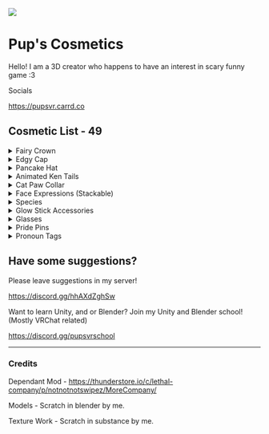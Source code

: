![](https://cdn.discordapp.com/attachments/1193477962541052015/1193889150890426478/Screenshot_6.png?ex=65ae5aea&is=659be5ea&hm=404e58a5c4e0bee09fcf8f944b85b1fd2574e70f5a029475e1374b7f202cc81d&)
# Pup's Cosmetics

Hello! I am a 3D creator who happens to have an interest in scary funny game :3

Socials

https://pupsvr.carrd.co

## Cosmetic List - 49

<details>
  <summary>Fairy Crown</summary>

![](https://cdn.discordapp.com/attachments/1193477962541052015/1193482332666081281/ICON.png?ex=65ace009&is=659a6b09&hm=9015b005f432e81f2c268f7500d912e9032283c324ee7d329cc26af4393fdb42&)

</details>

<details>
  <summary>Edgy Cap</summary>

![](https://cdn.discordapp.com/attachments/1193477962541052015/1193486804003860500/Jinxxy_Preview.png?ex=65ace433&is=659a6f33&hm=d876413963848f687a9f6f3216a18498d97dee1756f47d5031f118463198a6ad&)

</details>

<details>
  <summary>Pancake Hat</summary>

![](https://cdn.discordapp.com/attachments/1193477962541052015/1193495373029838928/Preview_Pic_1.png?ex=65acec2f&is=659a772f&hm=d6bc5f4de9a421b1f1311d4bef181086c20cd85cc4c4cb7f92ce2745e484992e&)

</details>

<details>
  <summary>Animated Ken Tails</summary>

![](https://cdn.discordapp.com/attachments/1193477962541052015/1193515649939542057/Icon.png?ex=65acff11&is=659a8a11&hm=01d7b0676df77fe40b07d278456f19b3220cd7fb52c4862bd72d9a91cf35a8ca&)

</details>

<details>
  <summary>Cat Paw Collar</summary>

![](https://cdn.discordapp.com/attachments/1193477962541052015/1193520308980813865/Icon.png?ex=65ad0368&is=659a8e68&hm=c976afe2e22f89d6b05131f4bd3fb1a35dfe8be8efec98be27d3616a8d1995f8&)

</details>

<details>
  <summary>Face Expressions (Stackable)</summary>

## Blush 1
![](https://cdn.discordapp.com/attachments/1193477962541052015/1193541696689012806/Blush_1.png?ex=65ad1753&is=659aa253&hm=51dda039d71faafaa096ab9a271cdc288746ee9cde670da50643e66d5462b11c&)

## Blush 2
![](https://cdn.discordapp.com/attachments/1193477962541052015/1193541697028767775/Blush_2.png?ex=65ad1753&is=659aa253&hm=cc967abff1f9809a3f40c7944cbcf584c6b5ae12a21c1e72cd6e68dbd692147f&)

## >.<
![](https://cdn.discordapp.com/attachments/1193477962541052015/1193541697334943764/Squeeze.png?ex=65ad1753&is=659aa253&hm=bb7cfd25b13c7cb853a5b3f3e40e832a5cb5a72e76e523b023abc35c255d1d09&)

## :3
![](https://cdn.discordapp.com/attachments/1193477962541052015/1193557048902819961/Kissy_Mouth.png?ex=65ad259f&is=659ab09f&hm=aa1bc0a179555abbacfa86015f7c93d41c3394dd9f1cec8bde51cf208f170525&)

## -.<
![](https://cdn.discordapp.com/attachments/1193477962541052015/1193557048554696856/WinkyFace.png?ex=65ad259f&is=659ab09f&hm=ee1a07088fbd61d8bf5762feffb5d4f542f5534e28e304e394c8a2221187a301&)

## -.-
![](https://cdn.discordapp.com/attachments/1193477962541052015/1193557048244326430/CLosedEye.png?ex=65ad259f&is=659ab09f&hm=abc38a03e68d25e8deb8c99ccf833c398e3c008ef40262aa172f211b3ba2a1ef&)

## >:|
![](https://cdn.discordapp.com/attachments/1193477962541052015/1193557047841661109/AngyBrow.png?ex=65ad259f&is=659ab09f&hm=74e72432f8d92a9636cd4760e62e69e46ce78103449ded332a14a545d6f4bf99&)

</details>

<details>
  <summary>Species</summary>

## Wolf Ears Animated, and static.

![](https://cdn.discordapp.com/attachments/1193477962541052015/1193766870831083630/Animted_Wolf_Ears_BLACK.png?ex=65ade909&is=659b7409&hm=66445534689a5cde8a8c9b7a5fc3fa47a2f5cf2019f2d524249ed8d58325d123&)

![](https://cdn.discordapp.com/attachments/1193477962541052015/1193766871158226995/Animted_Wolf_Ears_BLONDE.png?ex=65ade909&is=659b7409&hm=295b5d0356f1a8b4bc9c5adac8ac3c28da81345afdab4c316fb91fecf61c7cb6&)

![](https://cdn.discordapp.com/attachments/1193477962541052015/1193766871443460116/Animted_Wolf_Ears_BROWN.png?ex=65ade909&is=659b7409&hm=dff54999cfcbdc08ec971915c1c5c974a30c7df6c259706afccee876d6041654&)

![](https://cdn.discordapp.com/attachments/1193477962541052015/1193766871724470364/Animted_Wolf_Ears_WHITE.png?ex=65ade909&is=659b7409&hm=b51357cbc5aa011075ac83cc7618d759d75502967ba5a71fd19eebcb4ac6a80b&)

![](https://cdn.discordapp.com/attachments/1193477962541052015/1193766907992621056/Animated_Icon.png?ex=65ade911&is=659b7411&hm=16e4199af565a4c7ef269f871d76ea78235b40be0a83543ff3ab7b5c2eb53ba5&)

![](https://cdn.discordapp.com/attachments/1193477962541052015/1193766908634341427/Animted_Icon_BLACK.png?ex=65ade912&is=659b7412&hm=a0985428eb6051030f8349baacb6ef0f8f7f357a5ff02b3eac751486b80eda87&)

![](https://cdn.discordapp.com/attachments/1193477962541052015/1193766908974071818/Animted_Icon_BROWN.png?ex=65ade912&is=659b7412&hm=d564274646c869ead187ba1ad05d956dabf8fc1344e0aa2e7712ad9b7a734320&)

![](https://cdn.discordapp.com/attachments/1193477962541052015/1193766909364158555/Animted_Icon_White.png?ex=65ade912&is=659b7412&hm=fc456ba23af80582a0ec3126e56acba6a09ae824ca1111378df3afdd5f4d2348&)


</details>

<details>
  <summary>Glow Stick Accessories</summary>

![](https://cdn.discordapp.com/attachments/1193477962541052015/1193767566305411153/Icon.png?ex=65ade9ae&is=659b74ae&hm=b1a510803f9c84c49064dafe642015f722a104d2dbff35e0f4568155cdde2a40&)

![](https://cdn.discordapp.com/attachments/1193477962541052015/1193767566653542480/Icon_WRIST.png?ex=65ade9af&is=659b74af&hm=72a99491048475780051a178936fa065e08001867c0550aca6b1a287d172e3cf&)


</details>

<details>
  <summary>Glasses</summary>

![](https://cdn.discordapp.com/attachments/1193477962541052015/1193887420140241008/Black_Heart.png?ex=65ae594e&is=659be44e&hm=1a9376f2296080578ab61b3302b18fb60acb7ffa88a09ee99f57b4077a6ee5ad&)

![](https://cdn.discordapp.com/attachments/1193477962541052015/1193887420932960377/Black_Round.png?ex=65ae594e&is=659be44e&hm=5815a7366a91768661ce8d3ba0d7cfe240b3586e4e82194f73452eba446b3e91&)

![](https://cdn.discordapp.com/attachments/1193477962541052015/1193887421356572702/CirSq_BLACK.png?ex=65ae594e&is=659be44e&hm=ff6c8f7960a3942b328dfe4233d49043d18a1159f18e60aab440aa98b89659e6&)

![](https://cdn.discordapp.com/attachments/1193477962541052015/1193887421805379665/CirSq_WHITE.png?ex=65ae594e&is=659be44e&hm=977a741ab53724990bf1ba1b4a12256fc96ded31c4eaf9da872a43993f606bda&)

![](https://cdn.discordapp.com/attachments/1193477962541052015/1193887422237376682/Square_Black.png?ex=65ae594e&is=659be44e&hm=113419a0ae2dacb50a3828f4743b7bd8adc5910b2313448cbb3bc9e892dff392&)

![](https://cdn.discordapp.com/attachments/1193477962541052015/1193887422782652507/Square_White.png?ex=65ae594e&is=659be44e&hm=f689a6d0ae4abcadb2ff1e0a6569954416f9a43a760256e6bac253e7ab1452bf&)

![](https://cdn.discordapp.com/attachments/1193477962541052015/1193887423382433863/White_Heart.png?ex=65ae594f&is=659be44f&hm=94bbe8f9f1e6f407f482723433a86ddd6417298df0f17771751613f523d18183&)

![](https://cdn.discordapp.com/attachments/1193477962541052015/1193887423847989308/White_Round.png?ex=65ae594f&is=659be44f&hm=f677a8a0a3af69bac2637ac0f547689c1714366382d146daaa7566eca8ad68af&)


</details>

<details>
  <summary>Pride Pins</summary>

![](https://cdn.discordapp.com/attachments/1193477962541052015/1193887520795131985/Pride.png?ex=65ae5966&is=659be466&hm=09f5155003218bbd678253dca397716d5ff77a7f2aa65fb014f869e6171d6556&)

![](https://cdn.discordapp.com/attachments/1193477962541052015/1193887521122291773/Trans.png?ex=65ae5966&is=659be466&hm=8cf300c426659aa2097264c4726a01d20492308d92862dc7593082e10fcc56eb&)

![](https://cdn.discordapp.com/attachments/1193477962541052015/1193887520480579654/Pan.png?ex=65ae5966&is=659be466&hm=891d36c2fba0bc6625d56307d286d0c30f2e0f89f672c1aa5beb8874677929ad&)

![](https://cdn.discordapp.com/attachments/1193477962541052015/1193887520157601822/Lesb.png?ex=65ae5966&is=659be466&hm=7cfabb74773822f52822ca8b321ecec92f8af8a4efb87f5a3bcc76912d750388&)

![](https://cdn.discordapp.com/attachments/1193477962541052015/1193887519834636308/Bi.png?ex=65ae5966&is=659be466&hm=a30787b31e0128ba835eb868207270d78e79d391ae4dc9c03b0bdfb9638682ab&)

![](https://cdn.discordapp.com/attachments/1193477962541052015/1193887519385866240/ASexual.png?ex=65ae5965&is=659be465&hm=35a1f6d7ccfa96a41ec82e7ad639b5cbbc3aa88879d44a6fe611ee451f07fa43&)

![](https://cdn.discordapp.com/attachments/1193477962541052015/1193887518790258768/ARomantic.png?ex=65ae5965&is=659be465&hm=7c4f96419a9a15c029258c6eea5f48bd2bb5168b88579192900816dc8f551eea&)


</details>

<details>
  <summary>Pronoun Tags</summary>

![](https://cdn.discordapp.com/attachments/1193477962541052015/1193887543092056105/he_him.png?ex=65ae596b&is=659be46b&hm=da2dbae3e70569befabe25c4aee1691d563a8ae8eb6b2ce5e87ddb7c9a5a690d&)

![](https://cdn.discordapp.com/attachments/1193477962541052015/1193887543566020698/she_her.png?ex=65ae596b&is=659be46b&hm=aef67194394b7007c573ead7398a1d9426248b8d292cb0ec22e448b0a4f907f3&)

![](https://cdn.discordapp.com/attachments/1193477962541052015/1193887543947690066/They_THem.png?ex=65ae596b&is=659be46b&hm=cb01d0e92744fc0b3b0bc0effc46e68344a2b214dc01ea838b2a114b97997de7&)

![](https://cdn.discordapp.com/attachments/1193477962541052015/1193887542752313455/Ask.png?ex=65ae596b&is=659be46b&hm=fc99c2b844d29aa72eb2ed099d1a5d705b0903f72f07b98ba7ed8ed59dce3c89&)


</details>

## Have some suggestions?

Please leave suggestions in my server!

https://discord.gg/hhAXdZghSw

Want to learn Unity, and or Blender? Join my Unity and Blender school! (Mostly VRChat related)

https://discord.gg/pupsvrschool

---

### Credits

Dependant Mod - https://thunderstore.io/c/lethal-company/p/notnotnotswipez/MoreCompany/

Models - Scratch in blender by me.

Texture Work - Scratch in substance by me.

